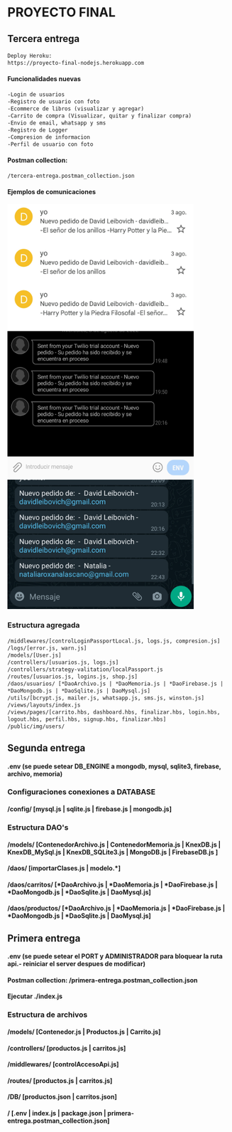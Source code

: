 # PROYECTO FINAL

## Tercera entrega
```
Deploy Heroku:
https://proyecto-final-nodejs.herokuapp.com
```
#### Funcionalidades nuevas
```
-Login de usuarios
-Registro de usuario con foto
-Ecommerce de libros (visualizar y agregar)
-Carrito de compra (Visualizar, quitar y finalizar compra)
-Envio de email, whatsapp y sms
-Registro de Logger
-Compresion de informacion
-Perfil de usuario con foto

```

#### Postman collection: 
```
/tercera-entrega.postman_collection.json
```

#### Ejemplos de comunicaciones
<img src="/proyecto-final/docs/gmail.jpeg" width="420"  alt="Gmail"/>
<img src="/proyecto-final/docs/sms.jpeg" width="420"  alt="SMS"/>
<img src="/proyecto-final/docs/whatsapp.jpeg" width="420"  alt="Whatsapp"/>

### Estructura agregada
```
/middlewares/[controlLoginPassportLocal.js, logs.js, compresion.js]
/logs/[error.js, warn.js]
/models/[User.js]
/controllers/[usuarios.js, logs.js]
/controllers/strategy-valitation/localPassport.js
/routes/[usuarios.js, logins.js, shop.js]
/daos/usuarios/ [*DaoArchivo.js | *DaoMemoria.js | *DaoFirebase.js | *DaoMongodb.js | *DaoSqlite.js | DaoMysql.js]
/utils/[bcrypt.js, mailer.js, whatsapp.js, sms.js, winston.js]
/views/layouts/index.js
/views/pages/[carrito.hbs, dashboard.hbs, finalizar.hbs, login.hbs, logout.hbs, perfil.hbs, signup.hbs, finalizar.hbs]
/public/img/users/

```
## Segunda entrega
#### .env (se puede setear DB_ENGINE a mongodb, mysql, sqlite3, firebase, archivo, memoria)

### Configuraciones conexiones a DATABASE
#### /config/ [mysql.js | sqlite.js | firebase.js | mongodb.js]
### Estructura DAO's
#### /models/ [ContenedorArchivo.js | ContenedorMemoria.js | KnexDB.js | KnexDB_MySql.js | KnexDB_SQLite3.js | MongoDB.js | FirebaseDB.js ]
#### /daos/ [importarClases.js  | modelo.*]
#### /daos/carritos/ [*DaoArchivo.js | *DaoMemoria.js | *DaoFirebase.js | *DaoMongodb.js | *DaoSqlite.js | DaoMysql.js]
#### /daos/productos/ [*DaoArchivo.js | *DaoMemoria.js | *DaoFirebase.js | *DaoMongodb.js | *DaoSqlite.js | DaoMysql.js]
## Primera entrega

#### .env (se puede setear el PORT y ADMINISTRADOR para bloquear la ruta api.- reiniciar el server despues de modificar)

#### Postman collection: /primera-entrega.postman_collection.json

#### Ejecutar ./index.js

### Estructura de archivos
#### /models/ [Contenedor.js | Productos.js | Carrito.js]
#### /controllers/ [productos.js | carritos.js]
#### /middlewares/ [controlAccesoApi.js]
#### /routes/ [productos.js | carritos.js]
#### /DB/ [productos.json | carritos.json]
#### / [.env | index.js | package.json | primera-entrega.postman_collection.json]
